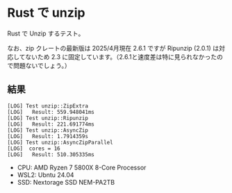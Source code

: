 # Rust で unzip

Rust で Unzip するテスト。

なお、zip クレートの最新版は 2025/4月現在 2.6.1 ですが Ripunzip (2.0.1) は対応してないため 2.3 に固定しています。（2.6.1と速度差は特に見られなかったので問題ないでしょう。）

## 結果

```
[LOG] Test unzip::ZipExtra
[LOG]   Result: 559.948041ms
[LOG] Test unzip::Ripunzip
[LOG]   Result: 221.691774ms
[LOG] Test unzip::AsyncZip
[LOG]   Result: 1.7914359s
[LOG] Test unzip::AsyncZipParallel
[LOG]  cores = 16
[LOG]   Result: 510.305335ms
```

- CPU: AMD Ryzen 7 5800X 8-Core Processor
- WSL2: Ubntu 24.04
- SSD: Nextorage SSD NEM-PA2TB
